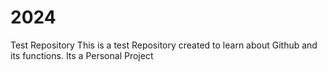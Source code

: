 # 2024
Test Repository
This is a test Repository created to learn about Github and its functions.
Its a Personal Project 
